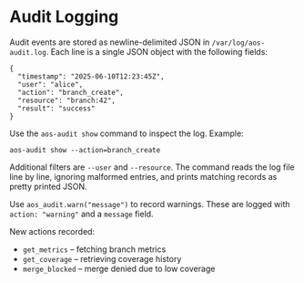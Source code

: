 # Audit Logging

Audit events are stored as newline-delimited JSON in `/var/log/aos-audit.log`.
Each line is a single JSON object with the following fields:

```
{
  "timestamp": "2025-06-10T12:23:45Z",
  "user": "alice",
  "action": "branch_create",
  "resource": "branch:42",
  "result": "success"
}
```

Use the `aos-audit show` command to inspect the log. Example:

```
aos-audit show --action=branch_create
```

Additional filters are `--user` and `--resource`. The command reads the log
file line by line, ignoring malformed entries, and prints matching records as
pretty printed JSON.

Use `aos_audit.warn("message")` to record warnings. These are logged with
`action: "warning"` and a `message` field.

New actions recorded:
- `get_metrics` – fetching branch metrics
- `get_coverage` – retrieving coverage history
- `merge_blocked` – merge denied due to low coverage

